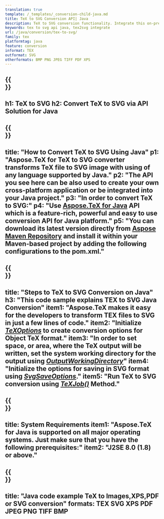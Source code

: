 ```yaml
---
translation: true
template: /_templates/_conversion-child-java.md
title: TeX to SVG Conversion API| Java 
description: TeX to SVG conversion functionality. Integrate this on-premise Java library into your project or use cross-platform applications to convert TeX to SVG.
keywords: tex to svg api java, tex2svg integrate
url: /java/conversion/tex-to-svg/
family: tex
platformtag: java
feature: conversion
informat: TEX
outformat: SVG
otherformats: BMP PNG JPEG TIFF PDF XPS
---
```


{{<section banner>}}
---
h1: TeX to SVG
h2: Convert TeX to SVG via API Solution for Java
---

{{<section overview>}}
---
title: "How to Convert TeX to SVG Using Java"
p1: "Aspose.TeX for TeX to SVG converter transforms TeX file to SVG image with using of any language supported by Java."
p2: "The API you see here can be also used to create your own cross-platform application or be integrated into your Java project."
p3: "In order to convert TeX to SVG:"
p4: "Use [Aspose.TeX for Java](https://products.aspose.com/tex/java) API which is a feature-rich, powerful and easy to use conversion API for Java platform."
p5: "You can download its latest version directly from [Aspose Maven Repository](https://repository.aspose.com/tex/) and install it within your Maven-based project by adding the following configurations to the pom.xml."
---

{{<section feature1>}}
---
title: "Steps to TeX to SVG Conversion on Java"
h3: "This code sample explains TEX to SVG Java Conversion"
item1: "Aspose.TeX makes it easy for the developers to transform TEX files to SVG in just a few lines of code."
item2: "Initialize [*TeXOptions*](https://reference.aspose.com/tex/java/com.aspose.tex/TeXOptions) to create conversion options for Object TeX format."
item3: "In order to set space, or area, where the TeX output will be written, set the system working directory for the output using [*OutputWorkingDirectory*](https://reference.aspose.com/tex/java/com.aspose.tex/TeXOptions#getOutputWorkingDirectory--)"
item4: "Initialize the options for saving in SVG format using [*SvgSaveOptions*](https://reference.aspose.com/tex/java/com.aspose.tex.rendering/SvgSaveOptions)."
item5: "Run TeX to SVG conversion using [*TeXJob()*](https://reference.aspose.com/tex/java/com.aspose.tex/TeXJob) Method."
---

{{<section feature2>}}
---
title: System Requirements
item1: "Aspose.TeX for Java is supported on all major operating systems. Just make sure that you have the following prerequisites:"
item2: "J2SE 8.0 (1.8) or above."
---

{{<section widget>}}
---
title: "Java code example TeX to Images,XPS,PDF or SVG conversion"
formats: TEX SVG XPS PDF JPEG PNG TIFF BMP
---
